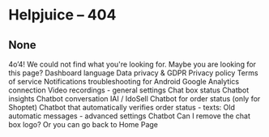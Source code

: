 # Helpjuice – 404
## None
4o’4!
We could not find what you're looking for. 
Maybe you are looking for this page?
Dashboard language
Data privacy & GDPR
Privacy policy
Terms of service
Notifications troubleshooting for Android
Google Analytics connection
Video recordings - general settings
Chat box status
Chatbot insights
Chatbot conversation
IAI / IdoSell
Chatbot for order status (only for Shoptet)
Chatbot that automatically verifies order status - texts:
Old automatic messages - advanced settings
Chatbot
Can I remove the chat box logo?
Or you can go back to Home Page


